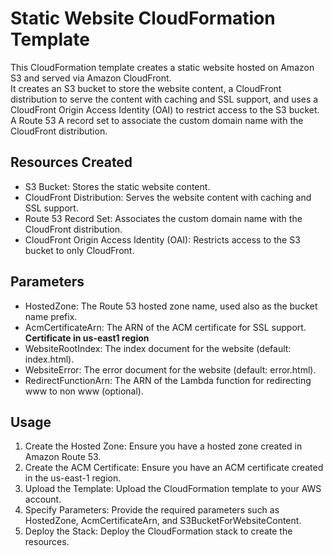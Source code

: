
# Static Website CloudFormation Template
This CloudFormation template creates a static website hosted on Amazon S3 and served via Amazon CloudFront.<br> 
It creates an S3 bucket to store the website content, a CloudFront distribution to serve the content with caching and SSL support,
and uses a CloudFront Origin Access Identity (OAI) to restrict access to the S3 bucket.<br>
A Route 53 A record set to associate the custom domain name with the CloudFront distribution.<br>
## Resources Created
- S3 Bucket: Stores the static website content.
- CloudFront Distribution: Serves the website content with caching and SSL support.
- Route 53 Record Set: Associates the custom domain name with the CloudFront distribution.
- CloudFront Origin Access Identity (OAI): Restricts access to the S3 bucket to only CloudFront.
## Parameters
- HostedZone: The Route 53 hosted zone name, used also as the bucket name prefix.
- AcmCertificateArn: The ARN of the ACM certificate for SSL support.<br>
<b> Certificate in us-east1 region </b>
- WebsiteRootIndex: The index document for the website (default: index.html).
- WebsiteError: The error document for the website (default: error.html).
- RedirectFunctionArn: The ARN of the Lambda function for redirecting www to non www (optional).
## Usage
1. Create the Hosted Zone: Ensure you have a hosted zone created in Amazon Route 53.
2. Create the ACM Certificate: Ensure you have an ACM certificate created in the us-east-1 region.
3. Upload the Template: Upload the CloudFormation template to your AWS account.
4. Specify Parameters: Provide the required parameters such as HostedZone, AcmCertificateArn, and S3BucketForWebsiteContent.
5. Deploy the Stack: Deploy the CloudFormation stack to create the resources.